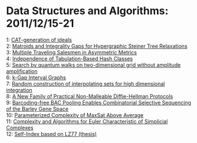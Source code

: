 # Data Structures and Algorithms: 2011/12/15-21  
1: [CAT-generation of ideals](https://doi.org/10.48550/arXiv.1011.3373)  
2: [Matroids and Integrality Gaps for Hypergraphic Steiner Tree Relaxations](https://doi.org/10.48550/arXiv.1111.7280)  
3: [Multiple Traveling Salesmen in Asymmetric Metrics](https://doi.org/10.48550/arXiv.1112.2930)  
4: [Independence of Tabulation-Based Hash Classes](https://doi.org/10.48550/arXiv.1112.3323)  
5: [Search by quantum walks on two-dimensional grid without amplitude  amplification](https://doi.org/10.48550/arXiv.1112.3337)  
6: [k-Gap Interval Graphs](https://doi.org/10.48550/arXiv.1112.3244)  
7: [Random construction of interpolating sets for high dimensional  integration](https://doi.org/10.48550/arXiv.1112.3692)  
8: [A New Family of Practical Non-Malleable Diffie-Hellman Protocols](https://doi.org/10.48550/arXiv.1105.1071)  
9: [Barcoding-free BAC Pooling Enables Combinatorial Selective Sequencing of  the Barley Gene Space](https://doi.org/10.48550/arXiv.1112.4438)  
10: [Parameterized Complexity of MaxSat Above Average](https://doi.org/10.48550/arXiv.1108.4501)  
11: [Complexity and Algorithms for Euler Characteristic of Simplicial  Complexes](https://doi.org/10.48550/arXiv.1112.4523)  
12: [Self-Index based on LZ77 (thesis)](https://doi.org/10.48550/arXiv.1112.4578)  